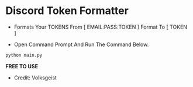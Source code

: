 # Discord Token Formatter

-  Formats Your TOKENS From [ EMAIL:PASS:TOKEN ] Format To [ TOKEN ]

- Open Command Prompt And Run The Command Below.
```py
python main.py
```

**FREE TO USE**
- Credit: Volksgeist
